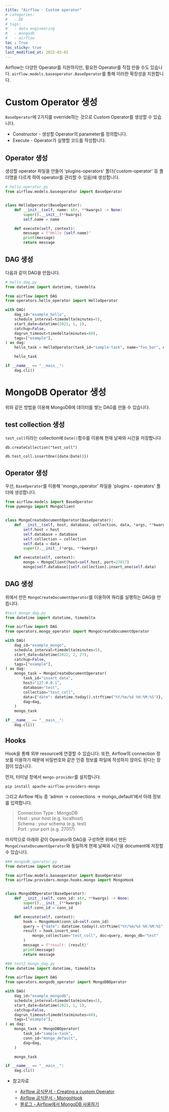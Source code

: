 ```yaml
---
title: "Airflow - Custom operator"
# categories:
#   - DE
# tags:
#   - data engineering
#   - mongodb
#   - airflow
toc : True
toc_sticky: true
last_modified_at: 2022-03-01
---
```



Airflow는 다양한 Operator를 지원하지만, 필요한 Operator를 직접 만들 수도 있습니다. `airflow.models.baseoperator.BaseOperator`를 통해 이러한 확장성을 지원합니다.

# Custom Operator 생성
`BaseOperator`에 2가지를 override하는 것으로 Custom Operator를 생성할 수 있습니다.

* Constructor - 생성할 Operator의 parameter를 정의합니다.
* Execute - Operator가 실행할 코드를 작성합니다.  

## Operator 생성
생성할 operator 파일을 만들어 'plugins-operators' 폴더('custom-operator' 등 폴더명을 다르게 하여 operator를 관리할 수 있음)에 생성합니다.
```py
# hello_operator.py
from airflow.models.baseoperator import BaseOperator


class HelloOperator(BaseOperator):
    def __init__(self, name: str, **kwargs) -> None:
        super().__init__(**kwargs)
        self.name = name

    def execute(self, context):
        message = f"Hello {self.name}"
        print(message)
        return message
```

## DAG 생성
다음과 같이 DAG을 만듭니다.
```py
# hello_dag.py
from datetime import datetime, timedelta

from airflow import DAG
from operators.hello_operator import HelloOperator

with DAG(
    dag_id="example_hello",
    schedule_interval=timedelta(minutes=5),
    start_date=datetime(2021, 1, 1),
    catchup=False,
    dagrun_timeout=timedelta(minutes=60),
    tags=["example"],
) as dag:
    hello_task = HelloOperator(task_id="sample-task", name="foo_bar", dag=dag)

    hello_task

if __name__ == "__main__":
    dag.cli()
```


# MongoDB Operator 생성
위와 같은 방법을 이용해 MongoDB에 데이터를 쌓는 DAG를 만들 수 있습니다.

## test collection 생성
`test_coll`이라는 collection에 `Date()`함수를 이용해 현재 날짜와 시간을 저장합니다 

```
db.createCollection("test_coll")

db.test_coll.insertOne({date:Date()})
```

## Operator 생성
우선, `BaseOperator`를 이용해 'mongo_operator' 파일을 'plugins - operators' 폴더에 생성합니다.

```py
from airflow.models import BaseOperator
from pymongo import MongoClient


class MongoCreateDocumentOperator(BaseOperator):
    def __init__(self, host, database, collection, data, *args, **kwargs):
        self.host = host
        self.database = database
        self.collection = collection
        self.data = data
        super().__init__(*args, **kwargs)

    def execute(self, context):
        mongo = MongoClient(host=self.host, port=27017)
        mongo[self.database][self.collection].insert_one(self.data)
```

## DAG 생성
위에서 만든 `MongoCreateDocumentOperator`를 이용하여 쿼리를 실행하는 DAG을 만듭니다.
```py
#test_mongo_dag.py
from datetime import datetime, timedelta

from airflow import DAG
from operators.mongo_operator import MongoCreateDocumentOperator

with DAG(
    dag_id="example_mongo",
    schedule_interval=timedelta(minutes=5),
    start_date=datetime(2022, 2, 27),
    catchup=False,
    tags=["example"],
) as dag:
    mongo_task = MongoCreateDocumentOperator(
        task_id="insert_data",
        host="127.0.0.1",
        database="test",
        collection="test_coll",
        data={"date": datetime.today().strftime("%Y/%m/%d %H:%M:%S")},
        dag=dag,
    )
    mongo_task

if __name__ == "__main__":
    dag.cli()
```

## Hooks
Hook을 통해 외부 resource에 연결할 수 있습니다. 또한, Airflow의 connection 정보를 이용하기 때문에 비밀번호와 같은 인증 정보를 파일에 작성하지 않아도 된다는 장점이 있습니다.

먼저, 터미널 창에서 `mongo-provider`를 설치합니다.
```
pip install apache-airflow-providers-mongo
```
그리고 Airflow 메뉴 중 ‘admin → connections → mongo_default’에서 아래 정보를 입력합니다.

> Connection Type : MongoDB   
Host : your host (e.g. localhost)   
Schema : your schema (e.g. test)   
Port : your port (e.g. 27017)   

마지막으로 아래와 같이 Operator와 DAG을 구성하면 위에서 만든 `MongoCreateDocumentOperator`와 동일하게 현재 날짜와 시간을 document에 저장할 수 있습니다.

```py
### mongodb_operator.py
from datetime import datetime

from airflow.models.baseoperator import BaseOperator
from airflow.providers.mongo.hooks.mongo import MongoHook


class MongoDBOperator(BaseOperator):
    def __init__(self, conn_id: str, **kwargs) -> None:
        super().__init__(**kwargs)
        self.conn_id = conn_id

    def execute(self, context):
        hook = MongoHook(conn_id=self.conn_id)
        query = {"date": datetime.today().strftime("%Y/%m/%d %H:%M:%S")}
        result = hook.insert_one(
            mongo_collection="test_coll", doc=query, mongo_db="test"
        )
        message = f"result: {result}"
        print(message)
        return message
```
```py
### test2_mongo_dag.py
from datetime import datetime, timedelta

from airflow import DAG
from operators.mongodb_operator import MongoDBOperator

with DAG(
    dag_id="example_mongodb",
    schedule_interval=timedelta(minutes=5),
    start_date=datetime(2021, 1, 1),
    catchup=False,
    dagrun_timeout=timedelta(minutes=60),
    tags=["example"],
) as dag:
    mongo_task = MongoDBOperator(
        task_id="sample-task",
        conn_id="mongo_default",
        dag=dag,
    )

    mongo_task

if __name__ == "__main__":
    dag.cli()
```


* 참고자료
  
  * [Airflow 공식문서 - Creating a custom Operator](https://airflow.apache.org/docs/apache-airflow/stable/howto/custom-operator.html#custom-operator)
  * [Airflow 공식문서 - MongoHook](https://airflow.apache.org/docs/apache-airflow-providers-mongo/stable/_api/airflow/providers/mongo/hooks/mongo/index.html#airflow.providers.mongo.hooks.mongo.MongoHook)
  * [블로그 - Airflow에서 MongoDB 사용하기](https://hyungjung-lee.github.io/python/Python-Airflow-MongoDB/)
